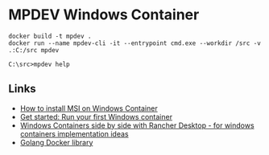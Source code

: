 # MPDEV Windows Container
```pwsh
docker build -t mpdev .
docker run --name mpdev-cli -it --entrypoint cmd.exe --workdir /src -v .:C:/src mpdev

C:\src>mpdev help
```

## Links
- [How to install MSI on Windows Container](https://techadviz.com/install-msi-on-container/)
- [Get started: Run your first Windows container](https://learn.microsoft.com/en-us/virtualization/windowscontainers/quick-start/run-your-first-container)
- [Windows Containers side by side with Rancher Desktop - for windows containers implementation ideas](https://github.com/rancher-sandbox/rancher-desktop/issues/3999)
- [Golang Docker library](https://github.com/docker-library/golang/blob/d1ff31b86b23fe721dc65806cd2bd79a4c71b039/1.21/windows/nanoserver-ltsc2022/Dockerfile#L20C1-L20C1)
